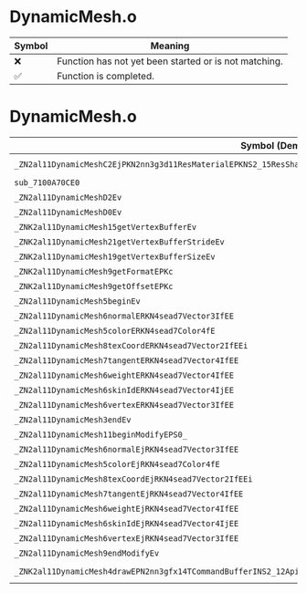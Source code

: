 # DynamicMesh.o
| Symbol | Meaning 
| ------------- | ------------- 
| :x: | Function has not yet been started or is not matching. 
| :white_check_mark: | Function is completed. 


# DynamicMesh.o
| Symbol (Demangled) | Symbol (Mangled) | Decompiled? |
| ------------- |  ------------- | ------------- |
| `_ZN2al11DynamicMeshC2EjPKN2nn3g3d11ResMaterialEPKNS2_15ResShadingModelEPKNS2_16ResShaderProgramE` | `al::DynamicMesh::DynamicMesh(unsigned int,nn::g3d::ResMaterial const*,nn::g3d::ResShadingModel const*,nn::g3d::ResShaderProgram const*)` | :white_check_mark: |
| `sub_7100A70CE0` | `` | :white_check_mark: |
| `_ZN2al11DynamicMeshD2Ev` | `al::DynamicMesh::~DynamicMesh()` | :white_check_mark: |
| `_ZN2al11DynamicMeshD0Ev` | `al::DynamicMesh::~DynamicMesh()` | :white_check_mark: |
| `_ZNK2al11DynamicMesh15getVertexBufferEv` | `al::DynamicMesh::getVertexBuffer(void)const` | :white_check_mark: |
| `_ZNK2al11DynamicMesh21getVertexBufferStrideEv` | `al::DynamicMesh::getVertexBufferStride(void)const` | :white_check_mark: |
| `_ZNK2al11DynamicMesh19getVertexBufferSizeEv` | `al::DynamicMesh::getVertexBufferSize(void)const` | :white_check_mark: |
| `_ZNK2al11DynamicMesh9getFormatEPKc` | `al::DynamicMesh::getFormat(char const*)const` | :white_check_mark: |
| `_ZNK2al11DynamicMesh9getOffsetEPKc` | `al::DynamicMesh::getOffset(char const*)const` | :white_check_mark: |
| `_ZN2al11DynamicMesh5beginEv` | `al::DynamicMesh::begin(void)` | :white_check_mark: |
| `_ZN2al11DynamicMesh6normalERKN4sead7Vector3IfEE` | `al::DynamicMesh::normal(sead::Vector3<float> const&)` | :white_check_mark: |
| `_ZN2al11DynamicMesh5colorERKN4sead7Color4fE` | `al::DynamicMesh::color(sead::Color4f const&)` | :white_check_mark: |
| `_ZN2al11DynamicMesh8texCoordERKN4sead7Vector2IfEEi` | `al::DynamicMesh::texCoord(sead::Vector2<float> const&,int)` | :white_check_mark: |
| `_ZN2al11DynamicMesh7tangentERKN4sead7Vector4IfEE` | `al::DynamicMesh::tangent(sead::Vector4<float> const&)` | :white_check_mark: |
| `_ZN2al11DynamicMesh6weightERKN4sead7Vector4IfEE` | `al::DynamicMesh::weight(sead::Vector4<float> const&)` | :white_check_mark: |
| `_ZN2al11DynamicMesh6skinIdERKN4sead7Vector4IjEE` | `al::DynamicMesh::skinId(sead::Vector4<unsigned int> const&)` | :white_check_mark: |
| `_ZN2al11DynamicMesh6vertexERKN4sead7Vector3IfEE` | `al::DynamicMesh::vertex(sead::Vector3<float> const&)` | :white_check_mark: |
| `_ZN2al11DynamicMesh3endEv` | `al::DynamicMesh::end(void)` | :white_check_mark: |
| `_ZN2al11DynamicMesh11beginModifyEPS0_` | `al::DynamicMesh::beginModify(al::DynamicMesh*)` | :white_check_mark: |
| `_ZN2al11DynamicMesh6normalEjRKN4sead7Vector3IfEE` | `al::DynamicMesh::normal(unsigned int,sead::Vector3<float> const&)` | :white_check_mark: |
| `_ZN2al11DynamicMesh5colorEjRKN4sead7Color4fE` | `al::DynamicMesh::color(unsigned int,sead::Color4f const&)` | :white_check_mark: |
| `_ZN2al11DynamicMesh8texCoordEjRKN4sead7Vector2IfEEi` | `al::DynamicMesh::texCoord(unsigned int,sead::Vector2<float> const&,int)` | :white_check_mark: |
| `_ZN2al11DynamicMesh7tangentEjRKN4sead7Vector4IfEE` | `al::DynamicMesh::tangent(unsigned int,sead::Vector4<float> const&)` | :white_check_mark: |
| `_ZN2al11DynamicMesh6weightEjRKN4sead7Vector4IfEE` | `al::DynamicMesh::weight(unsigned int,sead::Vector4<float> const&)` | :white_check_mark: |
| `_ZN2al11DynamicMesh6skinIdEjRKN4sead7Vector4IjEE` | `al::DynamicMesh::skinId(unsigned int,sead::Vector4<unsigned int> const&)` | :white_check_mark: |
| `_ZN2al11DynamicMesh6vertexEjRKN4sead7Vector3IfEE` | `al::DynamicMesh::vertex(unsigned int,sead::Vector3<float> const&)` | :white_check_mark: |
| `_ZN2al11DynamicMesh9endModifyEv` | `al::DynamicMesh::endModify(void)` | :white_check_mark: |
| `_ZNK2al11DynamicMesh4drawEPN2nn3gfx14TCommandBufferINS2_12ApiVariationINS2_7ApiTypeILi4EEENS2_10ApiVersionILi8EEEEEEE` | `al::DynamicMesh::draw(nn::gfx::TCommandBuffer<nn::gfx::ApiVariation<nn::gfx::ApiType<4>,nn::gfx::ApiVersion<8>>> *)const` | :white_check_mark: |
